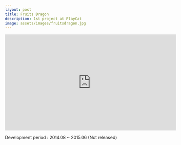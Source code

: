 ```yaml
---
layout: post
title: Fruits Dragon
description: 1st project at PlayCat
image: assets/images/fruitsdragon.jpg
---
```


<iframe width="560" height="315" src="https://www.youtube.com/embed/Eds03mFc3HE" frameborder="0" allowfullscreen></iframe>

Development period : 2014.08 ~ 2015.06 (Not released)
